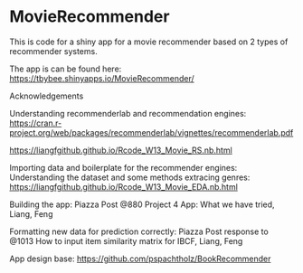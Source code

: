# MovieRecommender

This is code for a shiny app for a movie recommender based on 2 types of recommender systems. 

The app is can be found here: https://tbybee.shinyapps.io/MovieRecommender/

Acknowledgements

Understanding recommenderlab and recommendation engines: https://cran.r-project.org/web/packages/recommenderlab/vignettes/recommenderlab.pdf 

https://liangfgithub.github.io/Rcode_W13_Movie_RS.nb.html 

Importing data and boilerplate for the recommender engines: Understanding the dataset and some methods extracing genres: https://liangfgithub.github.io/Rcode_W13_Movie_EDA.nb.html

Building the app: Piazza Post @880 Project 4 App: What we have tried, Liang, Feng

Formatting new data for prediction correctly: Piazza Post response to @1013 How to input item similarity matrix for IBCF, Liang, Feng

App design base: https://github.com/pspachtholz/BookRecommender

